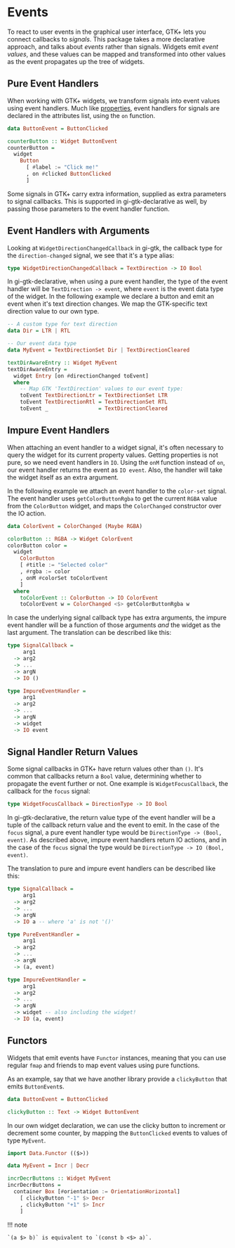 # Events

To react to user events in the graphical user interface, GTK+ lets you
connect callbacks to _signals_. This package takes a more declarative
approach, and talks about _events_ rather than signals. Widgets emit
_event values_, and these values can be mapped and transformed into
other values as the event propagates up the tree of widgets.

## Pure Event Handlers

When working with GTK+ widgets, we transform signals into event values
using event handlers. Much like [properties](properties.md), event
handlers for signals are declared in the attributes list, using the
`on` function.

``` haskell
data ButtonEvent = ButtonClicked

counterButton :: Widget ButtonEvent
counterButton =
  widget
    Button
      [ #label := "Click me!"
      , on #clicked ButtonClicked
      ]
```

Some signals in GTK+ carry extra information, supplied as extra
parameters to signal callbacks. This is supported in
gi-gtk-declarative as well, by passing those parameters to the event
handler function.

## Event Handlers with Arguments

Looking at `WidgetDirectionChangedCallback` in gi-gtk, the callback
type for the `direction-changed` signal, we see that it's a type
alias:

``` haskell
type WidgetDirectionChangedCallback = TextDirection -> IO Bool
```

In gi-gtk-declarative, when using a pure event handler, the type of
the event handler will be `TextDirection -> event`, where `event` is
the event data type of the widget. In the following example we declare
a button and emit an event when it's text direction changes. We map
the GTK-specific text direction value to our own type.

``` haskell
-- A custom type for text direction
data Dir = LTR | RTL

-- Our event data type
data MyEvent = TextDirectionSet Dir | TextDirectionCleared

textDirAwareEntry :: Widget MyEvent
textDirAwareEntry =
  widget Entry [on #directionChanged toEvent]
  where
    -- Map GTK 'TextDirection' values to our event type:
    toEvent TextDirectionLtr = TextDirectionSet LTR
    toEvent TextDirectionRtl = TextDirectionSet RTL
    toEvent _                = TextDirectionCleared
```

## Impure Event Handlers

When attaching an event handler to a widget signal, it's often
necessary to query the widget for its current property values.
Getting properties is not pure, so we need event handlers in `IO`.
Using the `onM` function instead of `on`, our event handler returns
the event as `IO event`. Also, the handler will take the widget itself
as an extra argument.

In the following example we attach an event handler to the `color-set`
signal. The event handler uses `getColorButtonRgba` to get the current
`RGBA` value from the `ColorButton` widget, and maps the
`ColorChanged` constructor over the IO action.


``` haskell
data ColorEvent = ColorChanged (Maybe RGBA)

colorButton :: RGBA -> Widget ColorEvent
colorButton color =
  widget
    ColorButton
    [ #title := "Selected color"
    , #rgba := color
    , onM #colorSet toColorEvent
    ]
  where
    toColorEvent :: ColorButton -> IO ColorEvent
    toColorEvent w = ColorChanged <$> getColorButtonRgba w
```

In case the underlying signal callback type has extra arguments, the
impure event handler will be a function of those arguments _and_ the
widget as the last argument. The translation can be described like this:

``` haskell
type SignalCallback =
     arg1
  -> arg2
  -> ...
  -> argN
  -> IO ()

type ImpureEventHandler =
     arg1
  -> arg2
  -> ...
  -> argN
  -> widget
  -> IO event
```

## Signal Handler Return Values

Some signal callbacks in GTK+ have return values other than `()`. It's
common that callbacks return a `Bool` value, determining whether to
propagate the event further or not. One example is
`WidgetFocusCallback`, the callback for the `focus` signal:

``` haskell
type WidgetFocusCallback = DirectionType -> IO Bool
```

In gi-gtk-declarative, the return value type of the event handler will
be a tuple of the callback return value and the event to emit. In the
case of the `focus` signal, a pure event handler type would be
`DirectionType -> (Bool, event)`. As described above, impure event
handlers return IO actions, and in the case of the `focus` signal the
type would be `DirectionType -> IO (Bool, event)`.

The translation to pure and impure event handlers can be described
like this:

``` haskell
type SignalCallback =
     arg1
  -> arg2
  -> ...
  -> argN
  -> IO a -- where 'a' is not '()'

type PureEventHandler =
     arg1
  -> arg2
  -> ...
  -> argN
  -> (a, event)

type ImpureEventHandler =
     arg1
  -> arg2
  -> ...
  -> argN
  -> widget -- also including the widget!
  -> IO (a, event)
```

## Functors

Widgets that emit events have `Functor` instances, meaning that you
can use regular `fmap` and friends to map event values using pure
functions.

As an example, say that we have another library provide a
`clickyButton` that emits `ButtonEvent`s.

``` haskell
data ButtonEvent = ButtonClicked

clickyButton :: Text -> Widget ButtonEvent
```

In our own widget declaration, we can use the clicky button to
increment or decrement some counter, by mapping the `ButtonClicked`
events to values of type `MyEvent`.

``` haskell
import Data.Functor (($>))

data MyEvent = Incr | Decr

incrDecrButtons :: Widget MyEvent
incrDecrButtons =
  container Box [#orientation := OrientationHorizontal]
    [ clickyButton "-1" $> Decr
    , clickyButton "+1" $> Incr
    ]
```

!!! note

    `(a $> b)` is equivalent to `(const b <$> a)`.
